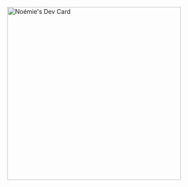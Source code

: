 <a href="https://app.daily.dev/Noctopia"><img src="https://api.daily.dev/devcards/2771c08f440144fab38e76b51c2589b5.png?r=p6e" width="400" alt="Noémie's Dev Card"/></a>
